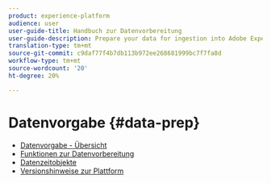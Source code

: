 ```yaml
---
product: experience-platform
audience: user
user-guide-title: Handbuch zur Datenvorbereitung
user-guide-description: Prepare your data for ingestion into Adobe Experience Platform.
translation-type: tm+mt
source-git-commit: c9daf77f4b7db113b972ee268681999bc7f7fa8d
workflow-type: tm+mt
source-wordcount: '20'
ht-degree: 20%

---
```



# Datenvorgabe {#data-prep}

* [Datenvorgabe - Übersicht](home.md)
* [Funktionen zur Datenvorbereitung](functions.md)
* [Datenzeitobjekte](dates.md)
* [Versionshinweise zur Plattform](https://docs.adobe.com/content/help/de-DE/experience-platform/release-notes/latest.html)